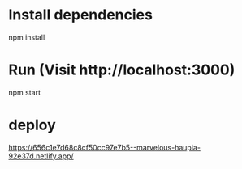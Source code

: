 # Install dependencies
npm install

# Run (Visit http://localhost:3000)
npm start

# deploy
https://656c1e7d68c8cf50cc97e7b5--marvelous-haupia-92e37d.netlify.app/

